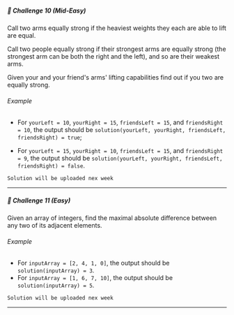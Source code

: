 ##### 🚀 Challenge 10 *(Mid-Easy)*
Call two arms equally strong if the heaviest weights they each are able to lift are equal.

Call two people equally strong if their strongest arms are equally strong (the strongest arm can be both the right and the left), and so are their weakest arms.

Given your and your friend's arms' lifting capabilities find out if you two are equally strong.
###### Example
- For `yourLeft = 10`, `yourRight = 15`, `friendsLeft = 15`, and `friendsRight = 10`, the output should be
`solution(yourLeft, yourRight, friendsLeft, friendsRight) = true`;

- For `yourLeft = 15`, `yourRight = 10`, `friendsLeft = 15`, and `friendsRight = 9`, the output should be
`solution(yourLeft, yourRight, friendsLeft, friendsRight) = false`.

```
Solution will be uploaded nex week
```
---

##### 🚀 Challenge 11 *(Easy)*
Given an array of integers, find the maximal absolute difference between any two of its adjacent elements.

###### Example
- For `inputArray = [2, 4, 1, 0]`, the output should be
`solution(inputArray) = 3`.
- For `inputArray = [1, 6, 7, 10]`, the output should be
`solution(inputArray) = 5`.

```
Solution will be uploaded nex week
```
---

